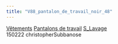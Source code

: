 ```yaml
---
title: "V88_pantalon_de_travail_noir_48"
---
```


[Vêtements](notes/equipements/L_Vetements.md) [Pantalons de travail](notes/equipements/vetements/V_PantalonsDeTravail.md) [S_Lavage](notes/statut/S_Lavage.md)\
150222 christopherSubbanose